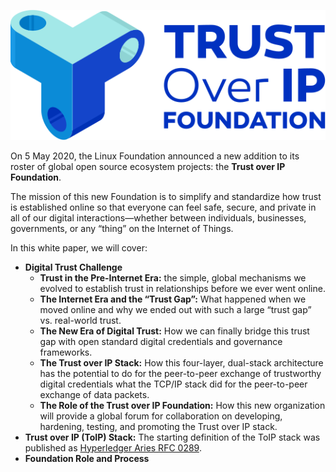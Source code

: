 
![logo](https://raw.githubusercontent.com/trustoverip/logo-assets/master/logos/ToIP-Logo-Color-SolidDimensional-Horizontal-LightOnDark.svg)

On 5 May 2020, the Linux Foundation announced a new addition to its roster of global open source ecosystem projects: the **Trust over IP Foundation**.

The mission of this new Foundation is to simplify and standardize how trust is established online so that everyone can feel safe, secure, and private in all of our digital interactions—whether between individuals, businesses, governments, or any “thing” on the Internet of Things.

In this white paper, we will cover:

* **Digital Trust Challenge**
  * **Trust in the Pre-Internet Era:** the simple, global mechanisms we evolved to
  establish trust in relationships before we ever went online.
  * **The Internet Era and the “Trust Gap”:** What happened when we moved online  and why we ended out with such a large “trust gap” vs. real-world trust.
  * **The New Era of Digital Trust:** How we can finally bridge this trust gap with  open standard digital credentials and governance frameworks.
  * **The Trust over IP Stack:** How this four-layer, dual-stack architecture has the potential to do for the peer-to-peer exchange of trustworthy digital credentials what the TCP/IP stack did for the peer-to-peer exchange of data packets.
  * **The Role of the Trust over IP Foundation:** How this new organization will provide a global forum for collaboration on developing, hardening, testing, and promoting the Trust over IP stack.
* **Trust over IP (ToIP) Stack:** The starting definition of the ToIP stack was published as [Hyperledger Aries RFC 0289](https://github.com/hyperledger/aries-rfcs/blob/master/concepts/0289-toip-stack/README.md).
* **Foundation Role and Process**
